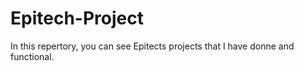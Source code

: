 # Epitech-Project
In this repertory, you can see Epitects projects that I have donne and functional.

